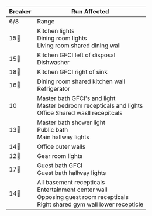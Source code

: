 | Breaker | Run Affected |
|---------|-------|
6/8 | Range
15:small_red_triangle_down: | Kitchen lights<br>Dining room lights<br>Living room shared dining wall
15:small_red_triangle: | Kitchen GFCI left of disposal<br>Dishwasher
18:small_red_triangle: | Kitchen GFCI right of sink
16:small_red_triangle: | Dining room shared kitchen wall<br>Refrigerator
10 | Master bath GFCI's and light<br> Master bedroom recepticals and lights<br> Office Shared wasll recepitcals
13:small_red_triangle_down: | Master bath shower light<br>Public bath<br>Main hallway lights
14:small_red_triangle: | Office outer walls
12:small_red_triangle_down: | Gear room lights
17:small_red_triangle_down: | Guest bath GFCI<br>Guest bath hallway lights
14:small_red_triangle_down: | All basement recepticals<br>Entertainment center wall<br>Opposing guest room recepticals<br>Right shared gym wall lower recepticle

 
